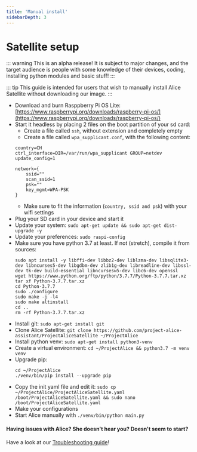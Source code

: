 ```yaml
---
title: 'Manual install'
sidebarDepth: 3
---
```


# Satellite setup

::: warning
This is an alpha release! It is subject to major changes, and the target audience is people with some knowledge of their devices, coding, installing python modules and basic stuff!
:::

::: tip
This guide is intended for users that wish to manually install Alice Satellite without downloading our image.
:::

- Download and burn Rasppberry Pi OS Lite: [https://www.raspberrypi.org/downloads/raspberry-pi-os/](https://www.raspberrypi.org/downloads/raspberry-pi-os/)
- Start it headless by placing 2 files on the boot partition of your sd card:
   - Create a file called `ssh`, without extension and completely empty
   - Create a file called `wpa_supplicant.conf`, with the following content:
  ```
  country=CH
  ctrl_interface=DIR=/var/run/wpa_supplicant GROUP=netdev
  update_config=1
  
  network={
      ssid=""
      scan_ssid=1
      psk=""
      key_mgmt=WPA-PSK
  }
  ```
  - Make sure to fit the information (`country, ssid and psk`) with your wifi settings
- Plug your SD card in your device and start it
- Update your system: `sudo apt-get update && sudo apt-get dist-upgrade -y`
- Update your preferences: `sudo raspi-config`
- Make sure you have python 3.7 at least. If not (stretch), compile it from sources:
  ```
  sudo apt install -y libffi-dev libbz2-dev liblzma-dev libsqlite3-dev libncurses5-dev libgdbm-dev zlib1g-dev libreadline-dev libssl-dev tk-dev build-essential libncursesw5-dev libc6-dev openssl
  wget https://www.python.org/ftp/python/3.7.7/Python-3.7.7.tar.xz
  tar xf Python-3.7.7.tar.xz
  cd Python-3.7.7
  sudo ./configure
  sudo make -j -l4
  sudo make altinstall
  cd ..
  rm -rf Python-3.7.7.tar.xz
  ```
- Install git: `sudo apt-get install git`
- Clone Alice Satellite: `git clone https://github.com/project-alice-assistant/ProjectAliceSatellite ~/ProjectAlice`
- Install python venv: `sudo apt-get install python3-venv`
- Create a virtual environment: `cd ~/ProjectAlice && python3.7 -m venv venv`
- Upgrade pip:
  ```
  cd ~/ProjectAlice
  ./venv/bin/pip install --upgrade pip
  ```
- Copy the init yaml file and edit it: `sudo cp ~/ProjectAlice/ProjectAliceSatellite.yaml /boot/ProjectAliceSatellite.yaml && sudo nano /boot/ProjectAliceSatellite.yaml`
- Make your configurations
- Start Alice manually with `./venv/bin/python main.py`

#### Having issues with Alice? She doesn't hear you? Doesn't seem to start?
Have a look at our [Troubleshooting guide](troubleshooting)!
